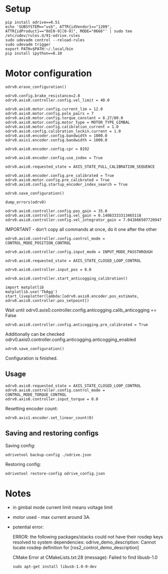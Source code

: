 # Setup
```
pip install odrive==0.51
echo 'SUBSYSTEM=="usb", ATTR{idVendor}=="1209", ATTR{idProduct}=="0d[0-9][0-9]", MODE="0666"' | sudo tee /etc/udev/rules.d/91-odrive.rules
sudo udevadm control --reload-rules
sudo udevadm trigger
export PATH=$PATH:~/.local/bin
pip install ipython==8.10
```


# Motor configuration

```
odrv0.erase_configuration()
```

```
odrv0.config.brake_resistance=2.0
odrv0.axis0.controller.config.vel_limit = 40.0

odrv0.axis0.motor.config.current_lim = 12.0 
odrv0.axis0.motor.config.pole_pairs = 7
odrv0.axis0.motor.config.torque_constant = 8.27/80.0
odrv0.axis0.motor.config.motor_type = MOTOR_TYPE_GIMBAL
odrv0.axis0.motor.config.calibration_current = 1.0
odrv0.axis0.config.calibration_lockin.current = 1.0
odrv0.axis0.encoder.config.bandwidth = 1000.0
odrv0.axis1.encoder.config.bandwidth = 1000.0

odrv0.axis0.encoder.config.cpr = 8192

odrv0.axis0.encoder.config.use_index = True
```

```
odrv0.axis0.requested_state = AXIS_STATE_FULL_CALIBRATION_SEQUENCE
```

```
odrv0.axis0.encoder.config.pre_calibrated = True
odrv0.axis0.motor.config.pre_calibrated = True
odrv0.axis0.config.startup_encoder_index_search = True
```


```
odrv0.save_configuration()
```

```
dump_errors(odrv0)
```

```
odrv0.axis0.controller.config.pos_gain = 35.0
odrv0.axis0.controller.config.vel_gain = 0.14083333313465118
odrv0.axis0.controller.config.vel_integrator_gain = 7.041666507720947
```

IMPORTANT - don't copy all commands at once, do it one after the other

```
odrv0.axis0.controller.config.control_mode = CONTROL_MODE_POSITION_CONTROL
```
```
odrv0.axis0.controller.config.input_mode = INPUT_MODE_PASSTHROUGH
```
```
odrv0.axis0.requested_state = AXIS_STATE_CLOSED_LOOP_CONTROL
```
```
odrv0.axis0.controller.input_pos = 0.0
```
```
odrv0.axis0.controller.start_anticogging_calibration()
```
```
import matplotlib
matplotlib.use('TkAgg')
start_liveplotter(lambda:[odrv0.axis0.encoder.pos_estimate, odrv0.axis0.controller.pos_setpoint])
```

Wait until odrv0.axis0.controller.config.anticogging.calib_anticogging == False
```
odrv0.axis0.controller.config.anticogging.pre_calibrated = True
```
Additionally can be checked odrv0.axis0.controller.config.anticogging.anticogging_enabled

```
odrv0.save_configuration()
```

Configuration is finished.

## Usage
```
odrv0.axis0.requested_state = AXIS_STATE_CLOSED_LOOP_CONTROL
odrv0.axis0.controller.config.control_mode = CONTROL_MODE_TORQUE_CONTROL
odrv0.axis0.controller.input_torque = 0.0
```

Resetting encoder count:
```
odrv0.axis1.encoder.set_linear_count(0)
```


## Saving and restoring configs

Saving config:
```
odrivetool backup-config ./odrive.json
```

Restoring config:
```
odrivetool restore-config odrive_config.json
```



# Notes
 * in gimbal mode current limit means voltage limit
 * motor used - max current around 3A.
 * potential error:

    ERROR: the following packages/stacks could not have their rosdep keys resolved
    to system dependencies:
    odrive_demo_description: Cannot locate rosdep definition for [ros2_control_demo_description]

    CMake Error at CMakeLists.txt:28 (message):
      Failed to find libusb-1.0
    ```
    sudo apt-get install libusb-1.0-0-dev
    ```

<!-- TODO -->
<!-- echo 0 | sudo tee /sys/bus/usb-serial/devices/ttyUSB0/latency_timer -->